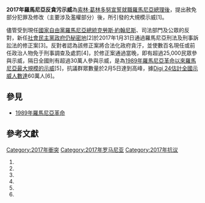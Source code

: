**2017年羅馬尼亞反貪污示威**為[索林·葛林多努宣誓就職](../Page/索林·葛林多努.md "wikilink")[羅馬尼亞總理後](../Page/羅馬尼亞.md "wikilink")，提出赦免部分犯罪及修改（主要涉及濫權部分）後，所引發的大規模示威\[1\]。

儘管受到現任[國家自由黨](https://zh.wikipedia.org/wiki/國家自由黨 "wikilink")[羅馬尼亞總統](https://zh.wikipedia.org/wiki/羅馬尼亞總統 "wikilink")[克勞斯·約翰尼斯](https://zh.wikipedia.org/wiki/克勞斯·約翰尼斯 "wikilink")、司法部門及公眾的反對，新任[社會民主黨政府仍秘密地](https://zh.wikipedia.org/wiki/社會民主黨 "wikilink")\[2\]於2017年1月31日通過羅馬尼亞刑法及刑事訴訟法的修正案\[3\]。反對者認為該修正案將合法化政府貪汙，並使數百名現任或前任政治人物免于刑事調查及處罰\[4\]，於修正案通過當晚，即有超過25,000民眾參與示威，隔日全國則有超過30萬人參與示威，是為[1989年羅馬尼亞革命以來羅馬尼亞最大規模的示威](../Page/1989年羅馬尼亞革命.md "wikilink")\[5\]，抗議群眾數量於2月5日達到高峰，據[Digi
24估計全國示威人數達](https://zh.wikipedia.org/wiki/Digi_24 "wikilink")60萬人\[6\]。

## 參見

  - [1989年羅馬尼亞革命](../Page/1989年羅馬尼亞革命.md "wikilink")

## 參考文獻

[Category:2017年衝突](https://zh.wikipedia.org/wiki/Category:2017年衝突 "wikilink")
[Category:2017年罗马尼亚](https://zh.wikipedia.org/wiki/Category:2017年罗马尼亚 "wikilink")
[Category:2017年抗议](https://zh.wikipedia.org/wiki/Category:2017年抗议 "wikilink")

1.
2.
3.
4.
5.
6.